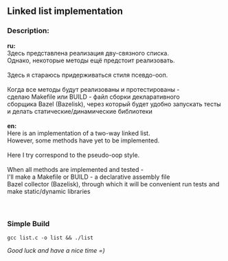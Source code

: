 ## Linked list implementation

### Description:

<b>ru:</b><br>
Здесь представлена реализация дву-связного списка.<br>
Однако, некоторые методы ещё предстоит реализовать.<br>
<br>
Здесь я стараюсь придерживаться стиля псевдо-ооп.<br>
<br>
Когда все методы будут реализованы и протестированы -<br>
сделаю Makefile или BUILD - файл сборки декларативного<br>
сборщика Bazel (Bazelisk), через который будет удобно 
запускать тесты и делать статические/динамические библиотеки<br>
<br>
<b>en:</b><br>
Here is an implementation of a two-way linked list.<br>
However, some methods have yet to be implemented.<br>
<br>
Here I try correspond to the pseudo-oop style.<br>
<br>
When all methods are implemented and tested -<br>
I'll make a Makefile or BUILD - a declarative assembly file<br>
Bazel collector (Bazelisk), through which it will be convenient
run tests and make static/dynamic libraries<br>
<br>
<br>

### Simple Build
```
gcc list.c -o list && ./list
```
<i>Good luck and have a nice time =)</i>
